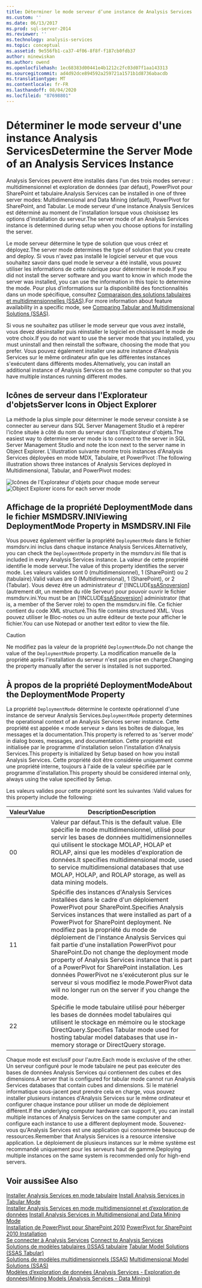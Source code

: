```yaml
---
title: Déterminer le mode serveur d’une instance de Analysis Services | Microsoft Docs
ms.custom: ''
ms.date: 06/13/2017
ms.prod: sql-server-2014
ms.reviewer: ''
ms.technology: analysis-services
ms.topic: conceptual
ms.assetid: 9e556fb1-ca37-4f06-8f8f-f187cb0fdb37
author: minewiskan
ms.author: owend
ms.openlocfilehash: 1ec68383d00441e4b1212c2fc03d07f1aa143313
ms.sourcegitcommit: ad4d92dce894592a259721a1571b1d8736abacdb
ms.translationtype: MT
ms.contentlocale: fr-FR
ms.lasthandoff: 08/04/2020
ms.locfileid: "87698801"
---
```

# <a name="determine-the-server-mode-of-an-analysis-services-instance"></a><span data-ttu-id="71809-102">Déterminer le mode serveur d'une instance Analysis Services</span><span class="sxs-lookup"><span data-stu-id="71809-102">Determine the Server Mode of an Analysis Services Instance</span></span>
  <span data-ttu-id="71809-103">Analysis Services peuvent être installés dans l'un des trois modes serveur : multidimensionnel et exploration de données (par défaut), PowerPivot pour SharePoint et tabulaire.</span><span class="sxs-lookup"><span data-stu-id="71809-103">Analysis Services can be installed in one of three server modes: Multidimensional and Data Mining (default), PowerPivot for SharePoint, and Tabular.</span></span> <span data-ttu-id="71809-104">Le mode serveur d'une instance Analysis Services est déterminé au moment de l'installation lorsque vous choisissez les options d'installation du serveur.</span><span class="sxs-lookup"><span data-stu-id="71809-104">The server mode of an Analysis Services instance is determined during setup when you choose options for installing the server.</span></span>  
  
 <span data-ttu-id="71809-105">Le mode serveur détermine le type de solution que vous créez et déployez.</span><span class="sxs-lookup"><span data-stu-id="71809-105">The server mode determines the type of solution that you create and deploy.</span></span> <span data-ttu-id="71809-106">Si vous n'avez pas installé le logiciel serveur et que vous souhaitez savoir dans quel mode le serveur a été installé, vous pouvez utiliser les informations de cette rubrique pour déterminer le mode.</span><span class="sxs-lookup"><span data-stu-id="71809-106">If you did not install the server software and you want to know in which mode the server was installed, you can use the information in this topic to determine the mode.</span></span> <span data-ttu-id="71809-107">Pour plus d’informations sur la disponibilité des fonctionnalités dans un mode spécifique, consultez [Comparaison des solutions tabulaires et multidimensionnelles &#40;SSAS&#41;](../comparing-tabular-and-multidimensional-solutions-ssas.md).</span><span class="sxs-lookup"><span data-stu-id="71809-107">For more information about feature availability in a specific mode, see [Comparing Tabular and Multidimensional Solutions &#40;SSAS&#41;](../comparing-tabular-and-multidimensional-solutions-ssas.md).</span></span>  
  
 <span data-ttu-id="71809-108">Si vous ne souhaitez pas utiliser le mode serveur que vous avez installé, vous devez désinstaller puis réinstaller le logiciel en choisissant le mode de votre choix.</span><span class="sxs-lookup"><span data-stu-id="71809-108">If you do not want to use the server mode that you installed, you must uninstall and then reinstall the software, choosing the mode that you prefer.</span></span> <span data-ttu-id="71809-109">Vous pouvez également installer une autre instance d'Analysis Services sur le même ordinateur afin que les différentes instances s'exécutent dans différents modes.</span><span class="sxs-lookup"><span data-stu-id="71809-109">Alternatively, you can install an additional instance of Analysis Services on the same computer so that you have multiple instances running different modes.</span></span>  
  
## <a name="server-icons-in-object-explorer"></a><span data-ttu-id="71809-110">Icônes de serveur dans l'Explorateur d'objets</span><span class="sxs-lookup"><span data-stu-id="71809-110">Server Icons in Object Explorer</span></span>  
 <span data-ttu-id="71809-111">La méthode la plus simple pour déterminer le mode serveur consiste à se connecter au serveur dans SQL Server Management Studio et à repérer l'icône située à côté du nom du serveur dans l'Explorateur d'objets.</span><span class="sxs-lookup"><span data-stu-id="71809-111">The easiest way to determine server mode is to connect to the server in SQL Server Management Studio and note the icon next to the server name in Object Explorer.</span></span> <span data-ttu-id="71809-112">L'illustration suivante montre trois instances d'Analysis Services déployées en mode MDX, Tabulaire, et PowerPivot :</span><span class="sxs-lookup"><span data-stu-id="71809-112">The following illustration shows three instances of Analysis Services deployed in Multidimensional, Tabular, and PowerPivot modes:</span></span>  
  
 <span data-ttu-id="71809-113">![Icônes de l'Explorateur d'objets pour chaque mode serveur](../media/ssas-ssms-servermodes.gif "Icônes de l'Explorateur d'objets pour chaque mode serveur")</span><span class="sxs-lookup"><span data-stu-id="71809-113">![Object Explorer icons for each server mode](../media/ssas-ssms-servermodes.gif "Object Explorer icons for each server mode")</span></span>  
  
## <a name="viewing-deploymentmode-property-in-msmdsrvini-file"></a><span data-ttu-id="71809-114">Affichage de la propriété DeploymentMode dans le fichier MSMDSRV.INI</span><span class="sxs-lookup"><span data-stu-id="71809-114">Viewing DeploymentMode Property in MSMDSRV.INI File</span></span>  
 <span data-ttu-id="71809-115">Vous pouvez également vérifier la propriété `DeploymentMode` dans le fichier msmdsrv.ini inclus dans chaque instance Analysis Services.</span><span class="sxs-lookup"><span data-stu-id="71809-115">Alternatively, you can check the `DeploymentMode` property in the msmdsrv.ini file that is included in every Analysis Services instance.</span></span> <span data-ttu-id="71809-116">La valeur de cette propriété identifie le mode serveur.</span><span class="sxs-lookup"><span data-stu-id="71809-116">The value of this property identifies the server mode.</span></span> <span data-ttu-id="71809-117">Les valeurs valides sont 0 (multidimensionnel), 1 (SharePoint) ou 2 (tabulaire).</span><span class="sxs-lookup"><span data-stu-id="71809-117">Valid values are 0 (Multidimensional), 1 (SharePoint), or 2 (Tabular).</span></span> <span data-ttu-id="71809-118">Vous devez être un administrateur d’ [!INCLUDE[ssASnoversion](../../includes/ssasnoversion-md.md)] (autrement dit, un membre du rôle Serveur) pour pouvoir ouvrir le fichier msmdsrv.ini.</span><span class="sxs-lookup"><span data-stu-id="71809-118">You must be an [!INCLUDE[ssASnoversion](../../includes/ssasnoversion-md.md)] administrator (that is, a member of the Server role) to open the msmdsrv.ini file.</span></span> <span data-ttu-id="71809-119">Ce fichier contient du code XML structuré.</span><span class="sxs-lookup"><span data-stu-id="71809-119">This file contains structured XML.</span></span> <span data-ttu-id="71809-120">Vous pouvez utiliser le Bloc-notes ou un autre éditeur de texte pour afficher le fichier.</span><span class="sxs-lookup"><span data-stu-id="71809-120">You can use Notepad or another text editor to view the file.</span></span>  
  
> [!CAUTION]  
>  <span data-ttu-id="71809-121">Ne modifiez pas la valeur de la propriété `DeploymentMode`.</span><span class="sxs-lookup"><span data-stu-id="71809-121">Do not change the value of the `DeploymentMode` property.</span></span> <span data-ttu-id="71809-122">La modification manuelle de la propriété après l'installation du serveur n'est pas prise en charge.</span><span class="sxs-lookup"><span data-stu-id="71809-122">Changing the property manually after the server is installed is not supported.</span></span>  
  
## <a name="about-the-deploymentmode-property"></a><span data-ttu-id="71809-123">À propos de la propriété DeploymentMode</span><span class="sxs-lookup"><span data-stu-id="71809-123">About the DeploymentMode Property</span></span>  
 <span data-ttu-id="71809-124">La propriété `DeploymentMode` détermine le contexte opérationnel d'une instance de serveur Analysis Services.</span><span class="sxs-lookup"><span data-stu-id="71809-124">`DeploymentMode` property determines the operational context of an Analysis Services server instance.</span></span> <span data-ttu-id="71809-125">Cette propriété est appelée « mode serveur » dans les boîtes de dialogue, les messages et la documentation.</span><span class="sxs-lookup"><span data-stu-id="71809-125">This property is referred to as 'server mode' in dialog boxes, messages, and documentation.</span></span> <span data-ttu-id="71809-126">Cette propriété est initialisée par le programme d'installation selon l'installation d'Analysis Services.</span><span class="sxs-lookup"><span data-stu-id="71809-126">This property is initialized by Setup based on how you install Analysis Services.</span></span> <span data-ttu-id="71809-127">Cette propriété doit être considérée uniquement comme une propriété interne, toujours à l'aide de la valeur spécifiée par le programme d'installation.</span><span class="sxs-lookup"><span data-stu-id="71809-127">This property should be considered internal only, always using the value specified by Setup.</span></span>  
  
 <span data-ttu-id="71809-128">Les valeurs valides pour cette propriété sont les suivantes :</span><span class="sxs-lookup"><span data-stu-id="71809-128">Valid values for this property include the following:</span></span>  
  
|<span data-ttu-id="71809-129">Valeur</span><span class="sxs-lookup"><span data-stu-id="71809-129">Value</span></span>|<span data-ttu-id="71809-130">Description</span><span class="sxs-lookup"><span data-stu-id="71809-130">Description</span></span>|  
|-----------|-----------------|  
|<span data-ttu-id="71809-131">0</span><span class="sxs-lookup"><span data-stu-id="71809-131">0</span></span>|<span data-ttu-id="71809-132">Valeur par défaut.</span><span class="sxs-lookup"><span data-stu-id="71809-132">This is the default value.</span></span> <span data-ttu-id="71809-133">Elle spécifie le mode multidimensionnel, utilisé pour servir les bases de données multidimensionnelles qui utilisent le stockage MOLAP, HOLAP et ROLAP, ainsi que les modèles d'exploration de données.</span><span class="sxs-lookup"><span data-stu-id="71809-133">It specifies multidimensional mode, used to service multidimensional databases that use MOLAP, HOLAP, and ROLAP storage, as well as data mining models.</span></span>|  
|<span data-ttu-id="71809-134">1</span><span class="sxs-lookup"><span data-stu-id="71809-134">1</span></span>|<span data-ttu-id="71809-135">Spécifie des instances d'Analysis Services installées dans le cadre d'un déploiement PowerPivot pour SharePoint.</span><span class="sxs-lookup"><span data-stu-id="71809-135">Specifies Analysis Services instances that were installed as part of a PowerPivot for SharePoint deployment.</span></span> <span data-ttu-id="71809-136">Ne modifiez pas la propriété du mode de déploiement de l'instance Analysis Services qui fait partie d'une installation PowerPivot pour SharePoint.</span><span class="sxs-lookup"><span data-stu-id="71809-136">Do not change the deployment mode property of Analysis Services instance that is part of a PowerPivot for SharePoint installation.</span></span> <span data-ttu-id="71809-137">Les données PowerPivot ne s'exécuteront plus sur le serveur si vous modifiez le mode.</span><span class="sxs-lookup"><span data-stu-id="71809-137">PowerPivot data will no longer run on the server if you change the mode.</span></span>|  
|<span data-ttu-id="71809-138">2</span><span class="sxs-lookup"><span data-stu-id="71809-138">2</span></span>|<span data-ttu-id="71809-139">Spécifie le mode tabulaire utilisé pour héberger les bases de données model tabulaires qui utilisent le stockage en mémoire ou le stockage DirectQuery.</span><span class="sxs-lookup"><span data-stu-id="71809-139">Specifies Tabular mode used for hosting tabular model databases that use in-memory storage or DirectQuery storage.</span></span>|  
  
 <span data-ttu-id="71809-140">Chaque mode est exclusif pour l'autre.</span><span class="sxs-lookup"><span data-stu-id="71809-140">Each mode is exclusive of the other.</span></span> <span data-ttu-id="71809-141">Un serveur configuré pour le mode tabulaire ne peut pas exécuter des bases de données Analysis Services qui contiennent des cubes et des dimensions.</span><span class="sxs-lookup"><span data-stu-id="71809-141">A server that is configured for tabular mode cannot run Analysis Services databases that contain cubes and dimensions.</span></span> <span data-ttu-id="71809-142">Si le matériel informatique sous-jacent peut prendre cela en charge, vous pouvez installer plusieurs instances d'Analysis Services sur le même ordinateur et configurer chaque instance pour utiliser un mode de déploiement différent.</span><span class="sxs-lookup"><span data-stu-id="71809-142">If the underlying computer hardware can support it, you can install multiple instances of Analysis Services on the same computer and configure each instance to use a different deployment mode.</span></span> <span data-ttu-id="71809-143">Souvenez-vous qu'Analysis Services est une application qui consommée beaucoup de ressources.</span><span class="sxs-lookup"><span data-stu-id="71809-143">Remember that Analysis Services is a resource intensive application.</span></span> <span data-ttu-id="71809-144">Le déploiement de plusieurs instances sur le même système est recommandé uniquement pour les serveurs haut de gamme.</span><span class="sxs-lookup"><span data-stu-id="71809-144">Deploying multiple instances on the same system is recommended only for high-end servers.</span></span>  
  
## <a name="see-also"></a><span data-ttu-id="71809-145">Voir aussi</span><span class="sxs-lookup"><span data-stu-id="71809-145">See Also</span></span>  
 <span data-ttu-id="71809-146">[Installer Analysis Services en mode tabulaire](install-windows/install-analysis-services.md) </span><span class="sxs-lookup"><span data-stu-id="71809-146">[Install Analysis Services in Tabular Mode](install-windows/install-analysis-services.md) </span></span>  
 <span data-ttu-id="71809-147">[Installer Analysis Services en mode multidimensionnel et d’exploration de données](../../sql-server/install/install-analysis-services-in-multidimensional-and-data-mining-mode.md) </span><span class="sxs-lookup"><span data-stu-id="71809-147">[Install Analysis Services in Multidimensional and Data Mining Mode](../../sql-server/install/install-analysis-services-in-multidimensional-and-data-mining-mode.md) </span></span>  
 <span data-ttu-id="71809-148">[Installation de PowerPivot pour SharePoint 2010](../../sql-server/install/powerpivot-for-sharepoint-2010-installation.md) </span><span class="sxs-lookup"><span data-stu-id="71809-148">[PowerPivot for SharePoint 2010 Installation](../../sql-server/install/powerpivot-for-sharepoint-2010-installation.md) </span></span>  
 <span data-ttu-id="71809-149">[Se connecter à Analysis Services](connect-to-analysis-services.md) </span><span class="sxs-lookup"><span data-stu-id="71809-149">[Connect to Analysis Services](connect-to-analysis-services.md) </span></span>  
 <span data-ttu-id="71809-150">[Solutions de modèles tabulaires &#40;&#41;SSAS tabulaire](../tabular-model-solutions-ssas-tabular.md) </span><span class="sxs-lookup"><span data-stu-id="71809-150">[Tabular Model Solutions &#40;SSAS Tabular&#41;](../tabular-model-solutions-ssas-tabular.md) </span></span>  
 <span data-ttu-id="71809-151">[Solutions de modèles multidimensionnels &#40;SSAS&#41;](../multidimensional-models/multidimensional-model-solutions-ssas.md) </span><span class="sxs-lookup"><span data-stu-id="71809-151">[Multidimensional Model Solutions &#40;SSAS&#41;](../multidimensional-models/multidimensional-model-solutions-ssas.md) </span></span>  
 [<span data-ttu-id="71809-152">Modèles d’exploration de données &#40;Analysis Services - Exploration de données&#41;</span><span class="sxs-lookup"><span data-stu-id="71809-152">Mining Models &#40;Analysis Services - Data Mining&#41;</span></span>](../data-mining/mining-models-analysis-services-data-mining.md)  
  
  
